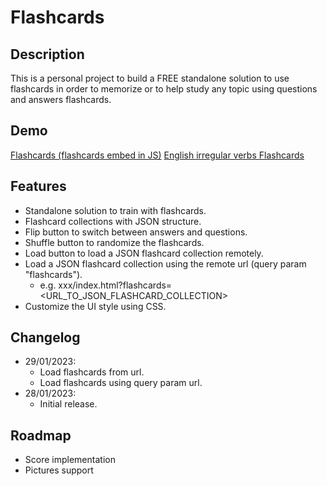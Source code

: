 # Flashcards

## Description
This is a personal project to build a FREE standalone solution to use flashcards in order to memorize or to help study any topic using questions and answers flashcards.

## Demo
[Flashcards (flashcards embed in JS)](https://sersanor.github.io/flashcards)
[English irregular verbs Flashcards](https://sersanor.github.io/flashcards?flashcards=https://raw.githubusercontent.com/sersanor/flashcards/main/collections/english-irregular-verbs.json)

## Features
- Standalone solution to train with flashcards.
- Flashcard collections with JSON structure.
- Flip button to switch between answers and questions.
- Shuffle button to randomize the flashcards.
- Load button to load a JSON flashcard collection remotely.
- Load a JSON flashcard collection using the remote url (query param "flashcards").
	- e.g. xxx/index.html?flashcards=<URL_TO_JSON_FLASHCARD_COLLECTION>
- Customize the UI style using CSS.

## Changelog
- 29/01/2023: 
	- Load flashcards from url.
	- Load flashcards using query param url.
- 28/01/2023: 
	- Initial release.

## Roadmap
- Score implementation
- Pictures support

